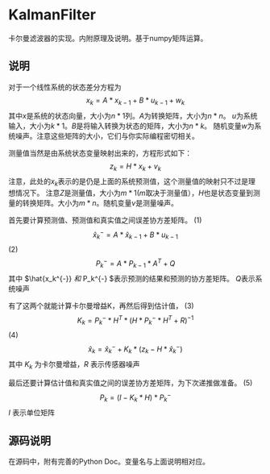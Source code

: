 # KalmanFilter
卡尔曼滤波器的实现。内附原理及说明。基于numpy矩阵运算。

## 说明

对于一个线性系统的状态差分方程为
	$$x_k = A * x_{k-1} + B*u_{k-1} + w_k$$
其中$x$是系统的状态向量，大小为$n*1$列。$A$为转换矩阵，大小为$n*n$。
$u$为系统输入，大小为$k*1$。$B$是将输入转换为状态的矩阵，大小为$n*k$。
随机变量$w$为系统噪声。注意这些矩阵的大小，它们与你实际编程密切相关。

测量值当然是由系统状态变量映射出来的，方程形式如下：
	$$z_k = H*x_k + v_k$$
注意，此处的$x_k$表示的是仍是上面的系统预测值，这个测量值的映射只不过是理想情况下。
注意$Z$是测量值，大小为$m*1$($m$取决于测量值），$H$也是状态变量到测量的转换矩阵。大小为$m*n$。随机变量$v$是测量噪声。

首先要计算预测值、预测值和真实值之间误差协方差矩阵。
	(1) $$\hat{x}_k^{-} = A * \hat{x}_{k-1} + B * u_{k-1}$$
	(2) $$P_k^{-} = A * P_{k-1} * A^T + Q$$
其中 $\hat{x_k^{-}} $和$ P_k^{-} $表示预测的结果和预测的协方差矩阵。
$Q$表示系统噪声

有了这两个就能计算卡尔曼增益K，再然后得到估计值，
	(3) $$K_k = P_k^{-} * H^T * (H * P_k^{-} * H^T + R)^{-1}$$
	(4) $$\hat{x}_k = \hat{x}_k^{-} + K_k * (z_k - H * \hat{x}_k^{-})$$
其中 $K_k$ 为卡尔曼增益，$R$ 表示传感器噪声

最后还要计算估计值和真实值之间的误差协方差矩阵，为下次递推做准备。
	(5)$$ P_k = (I - K_k * H) * P_k^{-}$$
$I$ 表示单位矩阵

## 源码说明

在源码中，附有完善的Python Doc。变量名与上面说明相对应。